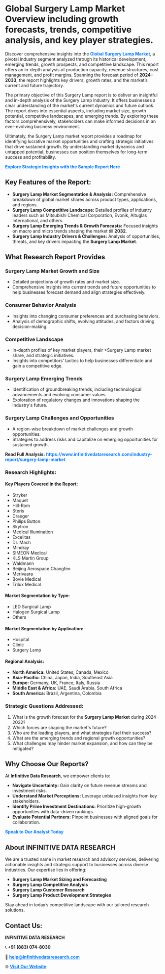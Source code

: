 <h1>Global Surgery Lamp Market Overview including growth forecasts, trends, competitive analysis, and key player strategies.</h1>
<p>
Discover comprehensive insights into the 
<a href="https://www.infinitivedataresearch.com/industry-report/surgery-lamp-market" rel="dofollow" style="color: #007BFF; text-decoration: none;"><strong>Global Surgery Lamp Market</strong></a>, a pivotal industry segment analyzed through its historical development, emerging trends, growth prospects, and competitive landscape. This report offers an in-depth analysis of production capacity, revenue structures, cost management, and profit margins. Spanning the forecast period of <strong>2024–2033</strong>, the report highlights key drivers, growth rates, and the market’s current and future trajectory.
</p>
<p>
The primary objective of this Surgery Lamp report is to deliver an insightful and in-depth analysis of the Surgery Lamp industry. It offers businesses a clear understanding of the market's current dynamics and future outlook. The report dives into essential aspects, including market size, growth potential, competitive landscapes, and emerging trends. By exploring these factors comprehensively, stakeholders can make informed decisions in an ever-evolving business environment.
</p>
<p>
Ultimately, the Surgery Lamp market report provides a roadmap for identifying lucrative market opportunities and crafting strategic initiatives that drive sustained growth. By understanding market dynamics and untapped potential, businesses can position themselves for long-term success and profitability.
</p>
<p>
<a href="https://www.infinitivedataresearch.com/request-sample/reportId=104426" style="color: #007BFF; text-decoration: none;"><strong>Explore Strategic Insights with the Sample Report Here</strong></a>
</p>

<h2>Key Features of the Report:</h2>
<ul>
<li><strong>Surgery Lamp Market Segmentation & Analysis:</strong> Comprehensive breakdown of global market shares across product types, applications, and regions.</li>
<li><strong>Surgery Lamp Competitive Landscape:</strong> Detailed profiles of industry leaders such as Mitsubishi Chemical Corporation, Evonik, Altuglas International, and others.</li>
<li><strong>Surgery Lamp Emerging Trends & Growth Forecasts:</strong> Focused insights on macro and micro trends shaping the market till <strong>2032</strong>.</li>
<li><strong>Surgery Lamp Industry Drivers & Challenges:</strong> Analysis of opportunities, threats, and key drivers impacting the <strong>Surgery Lamp Market</strong>.</li>
</ul>

<h2>What Research Report Provides</h2>
<h3>Surgery Lamp Market Growth and Size</h3>
<ul>
<li>Detailed projections of growth rates and market size.</li>
<li>Comprehensive insights into current trends and future opportunities to help businesses forecast demand and align strategies effectively.</li>
</ul>

<h3>Consumer Behavior Analysis</h3>
<ul>
<li>Insights into changing consumer preferences and purchasing behaviors.</li>
<li>Analysis of demographic shifts, evolving attitudes, and factors driving decision-making.</li>
</ul>

<h3>Competitive Landscape</h3>
<ul>
<li>In-depth profiles of key market players, their >Surgery Lamp market share, and strategic initiatives.</li>
<li>Insights into competitors' tactics to help businesses differentiate and gain a competitive edge.</li>
</ul>

<h3>Surgery Lamp Emerging Trends</h3>
<ul>
<li>Identification of groundbreaking trends, including technological advancements and evolving consumer values.</li>
<li>Exploration of regulatory changes and innovations shaping the industry's future.</li>
</ul>

<h3>Surgery Lamp Challenges and Opportunities</h3>
<ul>
<li>A region-wise breakdown of market challenges and growth opportunities.</li>
<li>Strategies to address risks and capitalize on emerging opportunities for sustained growth.</li>
</ul>
<p><strong>Read Full Analysis:</strong> <a href="https://www.infinitivedataresearch.com/industry-report/surgery-lamp-market" rel="dofollow" style="color: #007BFF; text-decoration: none;"><strong>https://www.infinitivedataresearch.com/industry-report/surgery-lamp-market</strong></a></p>
<h3>Research Highlights:</h3>
<h4>Key Players Covered in the Report:</h4>
<ul><li>Stryker</li><li>Maquet</li><li>Hill-Rom</li><li>Steris</li><li>Draeger</li><li>Philips Button</li><li>Skytron</li><li>Medical Illumination</li><li>Excelitas</li><li>Dr. Mach</li><li>Mindray</li><li>SIMEON Medical</li><li>KLS Martin Group</li><li>Waldmann</li><li>Beijing Aerospace Changfen</li><li>Merivaara</li><li>Bovie Medical</li><li>Trilux Medical</li></ul>
<h4>Market Segmentation by Type:</h4>
<ul><li>LED Surgical Lamp</li><li>Halogen Surgical Lamp</li><li>Others</li></ul>
<h4>Market Segmentation by Application:</h4>
<ul><li>Hospital</li><li>Clinic</li><li>Surgery Lamp</li></ul>

<h4>Regional Analysis:</h4>
<ul>
<li><strong>North America:</strong> United States, Canada, Mexico</li>
<li><strong>Asia-Pacific:</strong> China, Japan, India, Southeast Asia</li>
<li><strong>Europe:</strong> Germany, UK, France, Italy, Russia</li>
<li><strong>Middle East & Africa:</strong> UAE, Saudi Arabia, South Africa</li>
<li><strong>South America:</strong> Brazil, Argentina, Colombia</li>
</ul>

<h3>Strategic Questions Addressed:</h3>
<ol>
<li>What is the growth forecast for the <strong>Surgery Lamp Market</strong> during 2024–2032?</li>
<li>Which forces are shaping the market's future?</li>
<li>Who are the leading players, and what strategies fuel their success?</li>
<li>What are the emerging trends and regional growth opportunities?</li>
<li>What challenges may hinder market expansion, and how can they be mitigated?</li>
</ol>

<h2>Why Choose Our Reports?</h2>
<p>At <strong>Infinitive Data Research</strong>, we empower clients to:</p>
<ul>
<li><strong>Navigate Uncertainty:</strong> Gain clarity on future revenue streams and investment risks.</li>
<li><strong>Understand Market Perceptions:</strong> Leverage unbiased insights from key stakeholders.</li>
<li><strong>Identify Prime Investment Destinations:</strong> Prioritize high-growth opportunities with data-driven rankings.</li>
<li><strong>Evaluate Potential Partners:</strong> Pinpoint businesses with aligned goals for collaboration.</li>
</ul>
<p><a href="https://www.infinitivedataresearch.com/industry-report/surgery-lamp-market" rel="dofollow" style="color: #007BFF; text-decoration: none;"><strong>Speak to Our Analyst Today</strong></a></p>

<h2>About INFINITIVE DATA RESEARCH</h2>
<p>We are a trusted name in market research and advisory services, delivering actionable insights and strategic support to businesses across diverse industries. Our expertise lies in offering:</p>
<ul>
<li><strong>Surgery Lamp Market Sizing and Forecasting</strong></li>
<li><strong>Surgery Lamp Competitive Analysis</strong></li>
<li><strong>Surgery Lamp Customer Research</strong></li>
<li><strong>Surgery Lamp Product Development Strategies</strong></li>
</ul>
<p>Stay ahead in today’s competitive landscape with our tailored research solutions.</p>

<h2>Contact Us:</h2>
<p><strong>INFINITIVE DATA RESEARCH</strong></p>
<p>📞 <strong>+91 (883) 074-8030</strong></p>
<p>📧 <strong><a href="mailto:help@infinitivedataresearch.com" style="color: #007BFF;">help@infinitivedataresearch.com</a></strong></p>
<p>🌐 <strong><a href="https://www.infinitivedataresearch.com" rel="dofollow" style="color: #007BFF;">Visit Our Website</a></strong></p>